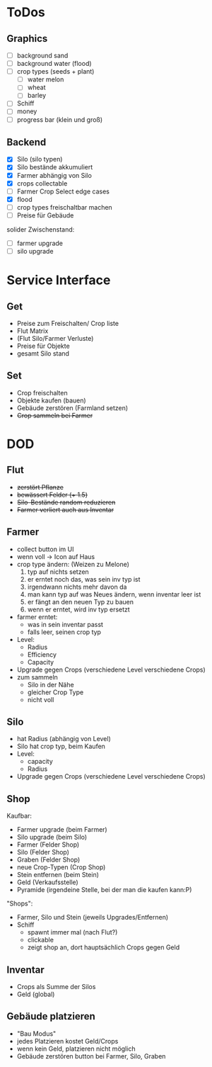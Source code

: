 # ToDos

## Graphics

- [ ] background sand
- [ ] background water (flood)
- [ ] crop types (seeds + plant)
  - [ ] water melon
  - [ ] wheat
  - [ ] barley
- [ ] Schiff
- [ ] money
- [ ] progress bar (klein und groß)

## Backend

- [x] Silo (silo typen)
- [x] Silo bestände akkumuliert
- [x] Farmer abhängig von Silo
- [x] crops collectable
- [ ] Farmer Crop Select edge cases
- [x] flood
- [ ] crop types freischaltbar machen
- [ ] Preise für Gebäude

solider Zwischenstand:

- [ ] farmer upgrade
- [ ] silo upgrade

# Service Interface

## Get

- Preise zum Freischalten/ Crop liste
- Flut Matrix
- (Flut Silo/Farmer Verluste)
- Preise für Objekte
- gesamt Silo stand

## Set

- Crop freischalten
- Objekte kaufen (bauen)
- Gebäude zerstören (Farmland setzen)
- ~~Crop sammeln bei Farmer~~

# DOD

## Flut

- ~~zerstört Pflanze~~
- ~~bewässert Felder (+ 1.5)~~
- ~~Silo-Bestände random reduzieren~~
- ~~Farmer verliert auch aus Inventar~~

## Farmer

- collect button im UI
- wenn voll -> Icon auf Haus
- crop type ändern: (Weizen zu Melone)
  1. typ auf nichts setzen
  2. er erntet noch das, was sein inv typ ist
  3. irgendwann nichts mehr davon da
  4. man kann typ auf was Neues ändern, wenn inventar leer ist
  5. er fängt an den neuen Typ zu bauen
  6. wenn er erntet, wird inv typ ersetzt
- farmer erntet:
  - was in sein inventar passt
  - falls leer, seinen crop typ
- Level:
  - Radius
  - Efficiency
  - Capacity
- Upgrade gegen Crops (verschiedene Level verschiedene Crops)
- zum sammeln
  - Silo in der Nähe
  - gleicher Crop Type
  - nicht voll

## Silo

- hat Radius (abhängig von Level)
- Silo hat crop typ, beim Kaufen
- Level:
  - capacity
  - Radius
- Upgrade gegen Crops (verschiedene Level verschiedene Crops)

## Shop

Kaufbar:

- Farmer upgrade (beim Farmer)
- Silo upgrade (beim Silo)
- Farmer (Felder Shop)
- Silo (Felder Shop)
- Graben (Felder Shop)
- neue Crop-Typen (Crop Shop)
- Stein entfernen (beim Stein)
- Geld (Verkaufsstelle)
- Pyramide (irgendeine Stelle, bei der man die kaufen kann:P)

"Shops":

- Farmer, Silo und Stein (jeweils Upgrades/Entfernen)
- Schiff
  - spawnt immer mal (nach Flut?)
  - clickable
  - zeigt shop an, dort hauptsächlich Crops gegen Geld

## Inventar

- Crops als Summe der Silos
- Geld (global)

## Gebäude platzieren

- "Bau Modus"
- jedes Platzieren kostet Geld/Crops
- wenn kein Geld, platzieren nicht möglich
- Gebäude zerstören button bei Farmer, Silo, Graben
